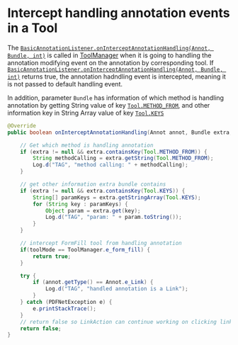 # Intercept handling annotation events in a Tool

The [`BasicAnnotationListener.onInterceptAnnotationHandling(Annot, Bundle, int)`](http://neon.pdftron.local:8000/www/qliu/android/api/reference/com/pdftron/pdf/tools/ToolManager.BasicAnnotationListener.html#onInterceptAnnotationHandling(Annot,%20android.os.Bundle,%20com.pdftron.pdf.tools.ToolManager.ToolMode)) is called in [ToolManager](http://neon.pdftron.local:8000/www/qliu/android/api/reference/com/pdftron/pdf/tools/ToolManager.html) when it is going to handling the annotation modifying event on the annotation by corresponding tool. If [`BasicAnnotationListener.onInterceptAnnotationHandling(Annot, Bundle, int)`](http://neon.pdftron.local:8000/www/qliu/android/api/reference/com/pdftron/pdf/tools/ToolManager.BasicAnnotationListener.html#onInterceptAnnotationHandling(Annot,%20android.os.Bundle,%20com.pdftron.pdf.tools.ToolManager.ToolMode)) returns true, the annotation hadndling event is intercepted, meaning it is not passed to default handling event.

In addition, parameter `Bundle` has information of which method is handling annotation by getting String value of key [`Tool.METHOD_FROM`](http://neon.pdftron.local:8000/www/qliu/android/api/reference/com/pdftron/pdf/tools/Tool.html#METHOD_FROM), and other information key in String Array value of key [`Tool.KEYS`](http://neon.pdftron.local:8000/www/qliu/android/api/reference/com/pdftron/pdf/tools/Tool.html#KEYS)

```java
@Override
public boolean onInterceptAnnotationHandling(Annot annot, Bundle extra, int toolMode){

    // Get which method is handling annotation
    if (extra != null && extra.containsKey(Tool.METHOD_FROM)) {
        String methodCalling = extra.getString(Tool.METHOD_FROM);
        Log.d("TAG", "method calling: " + methodCalling);
    }

    // get other information extra bundle contains
    if (extra != null && extra.containsKey(Tool.KEYS)) {
        String[] paramKeys = extra.getStringArray(Tool.KEYS);
        for (String key : paramKeys) {
            Object param = extra.get(key);
            Log.d("TAG", "param: " + param.toString());
        }
    }

    // intercept FormFill tool from handling annotation
    if(toolMode == ToolManager.e_form_fill) {
        return true;
    }

    try {
        if (annot.getType() == Annot.e_Link) {
            Log.d("TAG", "handled annotation is a Link");
        }
    } catch (PDFNetException e) {
        e.printStackTrace();
    }
    // return false so LinkAction can continue working on clicking link annotation.
    return false;
}
```